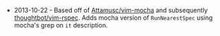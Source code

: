* 2013-10-22 - Based off of
  [Attamusc/vim-mocha](https://github.com/Attamusc/vim-mocha) and subsequently
  [thoughtbot/vim-rspec](https://github.com/thoughtbot/vim-rspec). Adds mocha
  version of `RunNearestSpec` using mocha's grep on `it` description.
